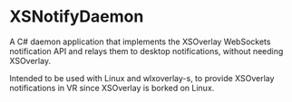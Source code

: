 # XSNotifyDaemon

A C# daemon application that implements the XSOverlay WebSockets notification API and relays them to desktop notifications, without needing XSOverlay.

Intended to be used with Linux and wlxoverlay-s, to provide XSOverlay notifications in VR since XSOverlay is borked on Linux.